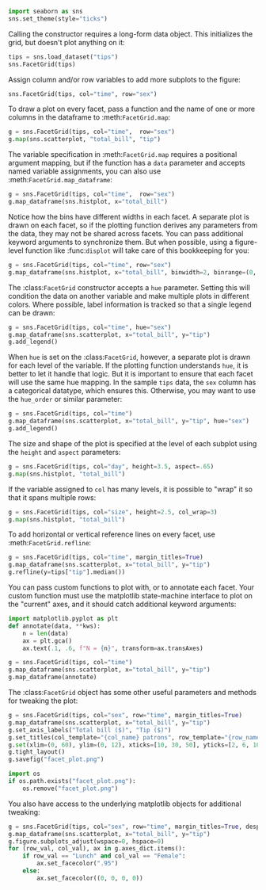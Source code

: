 ```python
import seaborn as sns
sns.set_theme(style="ticks")
```

Calling the constructor requires a long-form data object. This initializes the grid, but doesn't plot anything on it:


```python
tips = sns.load_dataset("tips")
sns.FacetGrid(tips)
```
Assign column and/or row variables to add more subplots to the figure:

```python
sns.FacetGrid(tips, col="time", row="sex")
```
To draw a plot on every facet, pass a function and the name of one or more columns in the dataframe to :meth:`FacetGrid.map`:

```python
g = sns.FacetGrid(tips, col="time",  row="sex")
g.map(sns.scatterplot, "total_bill", "tip")
```
The variable specification in :meth:`FacetGrid.map` requires a positional argument mapping, but if the function has a ``data`` parameter and accepts named variable assignments, you can also use :meth:`FacetGrid.map_dataframe`:

```python
g = sns.FacetGrid(tips, col="time",  row="sex")
g.map_dataframe(sns.histplot, x="total_bill")
```
Notice how the bins have different widths in each facet. A separate plot is drawn on each facet, so if the plotting function derives any parameters from the data, they may not be shared across facets. You can pass additional keyword arguments to synchronize them. But when possible, using a figure-level function like :func:`displot` will take care of this bookkeeping for you:

```python
g = sns.FacetGrid(tips, col="time", row="sex")
g.map_dataframe(sns.histplot, x="total_bill", binwidth=2, binrange=(0, 60))
```
The :class:`FacetGrid` constructor accepts a ``hue`` parameter. Setting this will condition the data on another variable and make multiple plots in different colors. Where possible, label information is tracked so that a single legend can be drawn:

```python
g = sns.FacetGrid(tips, col="time", hue="sex")
g.map_dataframe(sns.scatterplot, x="total_bill", y="tip")
g.add_legend()
```
When ``hue`` is set on the :class:`FacetGrid`, however, a separate plot is drawn for each level of the variable. If the plotting function understands ``hue``, it is better to let it handle that logic. But it is important to ensure that each facet will use the same hue mapping. In the sample ``tips`` data, the ``sex`` column has a categorical datatype, which ensures this. Otherwise, you may want to use the `hue_order` or similar parameter:

```python
g = sns.FacetGrid(tips, col="time")
g.map_dataframe(sns.scatterplot, x="total_bill", y="tip", hue="sex")
g.add_legend()
```
The size and shape of the plot is specified at the level of each subplot using the ``height`` and ``aspect`` parameters:

```python
g = sns.FacetGrid(tips, col="day", height=3.5, aspect=.65)
g.map(sns.histplot, "total_bill")
```
If the variable assigned to ``col`` has many levels, it is possible to "wrap" it so that it spans multiple rows:

```python
g = sns.FacetGrid(tips, col="size", height=2.5, col_wrap=3)
g.map(sns.histplot, "total_bill")
```
To add horizontal or vertical reference lines on every facet, use :meth:`FacetGrid.refline`:

```python
g = sns.FacetGrid(tips, col="time", margin_titles=True)
g.map_dataframe(sns.scatterplot, x="total_bill", y="tip")
g.refline(y=tips["tip"].median())
```

You can pass custom functions to plot with, or to annotate each facet. Your custom function must use the matplotlib state-machine interface to plot on the "current" axes, and it should catch additional keyword arguments:


```python
import matplotlib.pyplot as plt
def annotate(data, **kws):
    n = len(data)
    ax = plt.gca()
    ax.text(.1, .6, f"N = {n}", transform=ax.transAxes)

g = sns.FacetGrid(tips, col="time")
g.map_dataframe(sns.scatterplot, x="total_bill", y="tip")
g.map_dataframe(annotate)
```
The :class:`FacetGrid` object has some other useful parameters and methods for tweaking the plot:

```python
g = sns.FacetGrid(tips, col="sex", row="time", margin_titles=True)
g.map_dataframe(sns.scatterplot, x="total_bill", y="tip")
g.set_axis_labels("Total bill ($)", "Tip ($)")
g.set_titles(col_template="{col_name} patrons", row_template="{row_name}")
g.set(xlim=(0, 60), ylim=(0, 12), xticks=[10, 30, 50], yticks=[2, 6, 10])
g.tight_layout()
g.savefig("facet_plot.png")
```


```python
import os
if os.path.exists("facet_plot.png"):
    os.remove("facet_plot.png")
```
You also have access to the underlying matplotlib objects for additional tweaking:

```python
g = sns.FacetGrid(tips, col="sex", row="time", margin_titles=True, despine=False)
g.map_dataframe(sns.scatterplot, x="total_bill", y="tip")
g.figure.subplots_adjust(wspace=0, hspace=0)
for (row_val, col_val), ax in g.axes_dict.items():
    if row_val == "Lunch" and col_val == "Female":
        ax.set_facecolor(".95")
    else:
        ax.set_facecolor((0, 0, 0, 0))
```


```python

```

